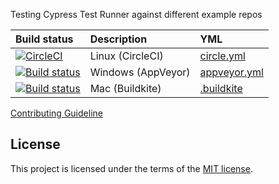 Testing Cypress Test Runner against different example repos

Build status | Description | YML
:--- | :--- | :---
[![CircleCI](https://circleci.com/gh/cypress-io/cypress-test-example-repos.svg?style=svg)](https://circleci.com/gh/cypress-io/cypress-test-example-repos) | Linux (CircleCI) | [circle.yml](circle.yml)
[![Build status](https://ci.appveyor.com/api/projects/status/ll36joaucq0hjvfm?svg=true)](https://ci.appveyor.com/project/cypress-io/cypress-test-example-repos) | Windows (AppVeyor) | [appveyor.yml](appveyor.yml)
[![Build status](https://badge.buildkite.com/18477ff3ad4a45052a94a78c64c8fa64aad72e30eedd2fb084.svg)](https://buildkite.com/cypress-io/cypress-test-example-repos) | Mac (Buildkite) | [.buildkite](.buildkite/pipeline.yml)

[Contributing Guideline](/CONTRIBUTING.md)

## License

This project is licensed under the terms of the [MIT license](/LICENSE.md).
